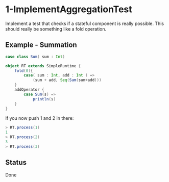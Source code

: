 # 1-ImplementAggregationTest
Implement a test that checks if a stateful component is really possible. This should really be something like a fold operation.

## Example - Summation
```scala
case class Sum( sum : Int)

object RT extends SimpleRuntime {
    fold(0){
        case( sum : Int, add : Int ) =>
            (sum + add, Seq(Sum(sum+add)))
    }
    addOperator {
        case Sum(s) =>
            println(s)
    }
}
```

If you now push 1 and 2 in there:

```scala
> RT.process(1)
1
> RT.process(2)
3
> RT.process(3)
```

## Status
Done